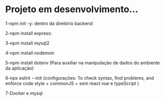 # Projeto em desenvolvimento...

1-npm init -y: dentro da diretório backend

2-npm install express:

3-npm install mysql2

4-npm install nodemon

5-npm install dotenv (Para auxiliar na manipulação de dados do ambiente da aplicação)

6-npx eslint --init (configurações: To check syntax, find problems, and enforce code style + commonJS + sem react vue e typeScript )

7-Docker e mysql
